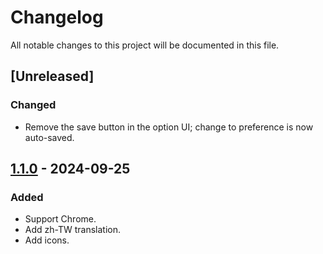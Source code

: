 # Changelog
All notable changes to this project will be documented in this file.

## [Unreleased]
### Changed
- Remove the save button in the option UI; change to preference is now auto-saved.

## [1.1.0] - 2024-09-25
### Added
- Support Chrome.
- Add zh-TW translation.
- Add icons.

[1.1.0]: https://github.com/lumynou5/live-time-copier/releases/tag/v1.1.0
